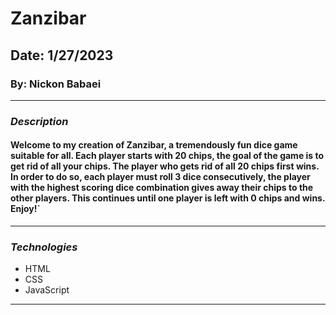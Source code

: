 # Zanzibar

## Date: 1/27/2023

### By: Nickon Babaei
***

### ***Description***
#### Welcome to my creation of Zanzibar, a tremendously fun dice game suitable for all. Each player starts with 20 chips, the goal of the game is to get rid of all your chips. The player who gets rid of all 20 chips first wins. In order to do so, each player must roll 3 dice consecutively, the player with the highest scoring dice combination gives away their chips to the other players. This continues until one player is left with 0 chips and wins. Enjoy!`
***

### ***Technologies***
* HTML
* CSS
* JavaScript
***

